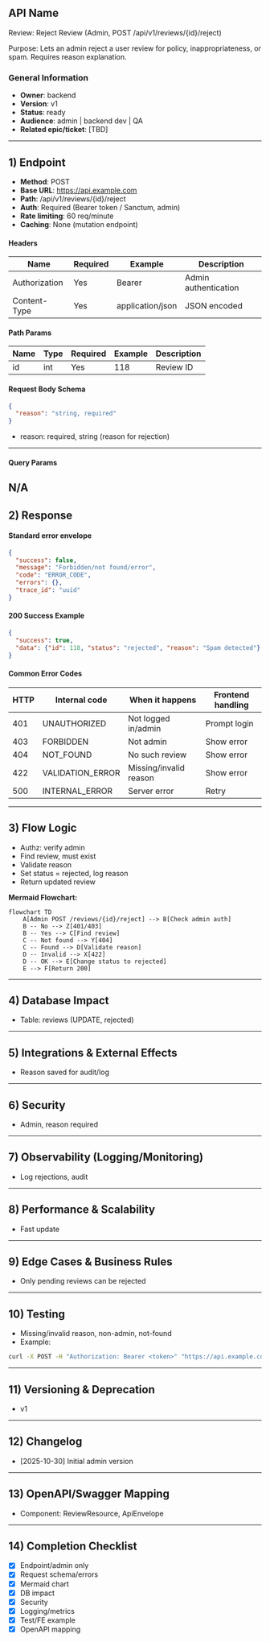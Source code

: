 ## API Name
Review: Reject Review (Admin, POST /api/v1/reviews/{id}/reject)

Purpose: Lets an admin reject a user review for policy, inappropriateness, or spam. Requires reason explanation.

### General Information
- **Owner**: backend
- **Version**: v1
- **Status**: ready
- **Audience**: admin | backend dev | QA
- **Related epic/ticket**: [TBD]
---
## 1) Endpoint
- **Method**: POST
- **Base URL**: https://api.example.com
- **Path**: /api/v1/reviews/{id}/reject
- **Auth**: Required (Bearer token / Sanctum, admin)
- **Rate limiting**: 60 req/minute
 - **Caching**: None (mutation endpoint)

#### Headers
| Name          | Required | Example         | Description         |
|---------------|----------|-----------------|---------------------|
| Authorization | Yes      | Bearer <token>  | Admin authentication|
| Content-Type  | Yes      | application/json| JSON encoded        |

#### Path Params
| Name | Type | Required | Example | Description   |
|------|------|----------|---------|---------------|
| id   | int  | Yes      | 118     | Review ID     |

#### Request Body Schema
```json
{
  "reason": "string, required"
}
```
- reason: required, string (reason for rejection)

---
#### Query Params
N/A
---
## 2) Response
#### Standard error envelope
```json
{
  "success": false,
  "message": "Forbidden/not found/error",
  "code": "ERROR_CODE",
  "errors": {},
  "trace_id": "uuid"
}
```
#### 200 Success Example
```json
{
  "success": true,
  "data": {"id": 118, "status": "rejected", "reason": "Spam detected"}
}
```
#### Common Error Codes
| HTTP | Internal code    | When it happens              | Frontend handling |
|------|------------------|------------------------------|-------------------|
| 401  | UNAUTHORIZED     | Not logged in/admin          | Prompt login      |
| 403  | FORBIDDEN        | Not admin                    | Show error        |
| 404  | NOT_FOUND        | No such review               | Show error        |
| 422  | VALIDATION_ERROR | Missing/invalid reason       | Show error        |
| 500  | INTERNAL_ERROR   | Server error                 | Retry             |
---
## 3) Flow Logic
- Authz: verify admin
- Find review, must exist
- Validate reason
- Set status = rejected, log reason
- Return updated review

**Mermaid Flowchart:**
```mermaid
flowchart TD
    A[Admin POST /reviews/{id}/reject] --> B[Check admin auth]
    B -- No --> Z[401/403]
    B -- Yes --> C[Find review]
    C -- Not found --> Y[404]
    C -- Found --> D[Validate reason]
    D -- Invalid --> X[422]
    D -- OK --> E[Change status to rejected]
    E --> F[Return 200]
```
---
## 4) Database Impact
- Table: reviews (UPDATE, rejected)
---
## 5) Integrations & External Effects
- Reason saved for audit/log
---
## 6) Security
- Admin, reason required
---
## 7) Observability (Logging/Monitoring)
- Log rejections, audit
---
## 8) Performance & Scalability
- Fast update
---
## 9) Edge Cases & Business Rules
- Only pending reviews can be rejected
---
## 10) Testing
- Missing/invalid reason, non-admin, not-found
- Example:
```bash
curl -X POST -H "Authorization: Bearer <token>" "https://api.example.com/api/v1/reviews/118/reject" -d '{"reason":"Spam detected"}'
```
---
## 11) Versioning & Deprecation
- v1
---
## 12) Changelog
- [2025-10-30] Initial admin version
---
## 13) OpenAPI/Swagger Mapping
- Component: ReviewResource, ApiEnvelope
---
## 14) Completion Checklist
- [x] Endpoint/admin only
- [x] Request schema/errors
- [x] Mermaid chart
- [x] DB impact
- [x] Security
- [x] Logging/metrics
- [x] Test/FE example
- [x] OpenAPI mapping
